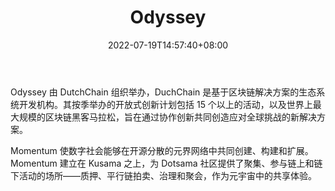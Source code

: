 ﻿---
weight: 
title: "Odyssey"
description: "Odyssey 由 DutchChain 组织举办，DuchChain 是基于区块链解决方案的生态系统开发机构"
date: 2022-07-19T14:57:40+08:00
lastmod: 2022-07-19T14:57:40+08:00
draft: false
authors: ["Simon"]
featuredImage: "odyssey.jpg"
link: "https://odyssey.org/"
tags: ["元宇宙社区","Odyssey"]
categories: ["navigation"]
navigation: ["元宇宙社区"]
lightgallery: true
toc: true
pinned: false
recommend: false
recommend1: false
---
Odyssey 由 DutchChain 组织举办，DuchChain 是基于区块链解决方案的生态系统开发机构。其按季举办的开放式创新计划包括 15 个以上的活动，以及世界上最大规模的区块链黑客马拉松，旨在通过协作创新共同创造应对全球挑战的新解决方案。

Momentum 使数字社会能够在开源分散的元界网络中共同创建、构建和扩展。Momentum 建立在 Kusama 之上，为 Dotsama 社区提供了聚集、参与链上和链下活动的场所——质押、平行链拍卖、治理和聚会，作为元宇宙中的共享体验。

